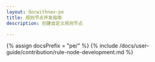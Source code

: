 ```yaml
---
layout: docwithnav-pe
title: 规则节点开发指南
description: 创建自定义规则节点

---
```


{% assign docsPrefix = "pe/" %}
{% include /docs/user-guide/contribution/rule-node-development.md %}